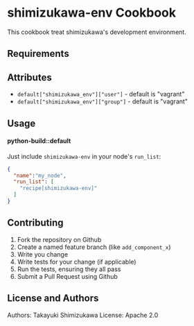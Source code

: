 shimizukawa-env Cookbook
=========================

This cookbook treat shimizukawa's development environment.

Requirements
------------


Attributes
----------

- `default["shimizukawa_env"]["user"]` - default is "vagrant"
- `default["shimizukawa_env"]["group"]` - default is "vagrant"

Usage
-----
#### python-build::default

Just include `shimizukawa-env` in your node's `run_list`:

```json
{
  "name":"my_node",
  "run_list": [
    "recipe[shimizukawa-env]"
  ]
}
```

Contributing
------------

1. Fork the repository on Github
2. Create a named feature branch (like `add_component_x`)
3. Write you change
4. Write tests for your change (if applicable)
5. Run the tests, ensuring they all pass
6. Submit a Pull Request using Github

License and Authors
-------------------
Authors: Takayuki Shimizukawa
License: Apache 2.0
